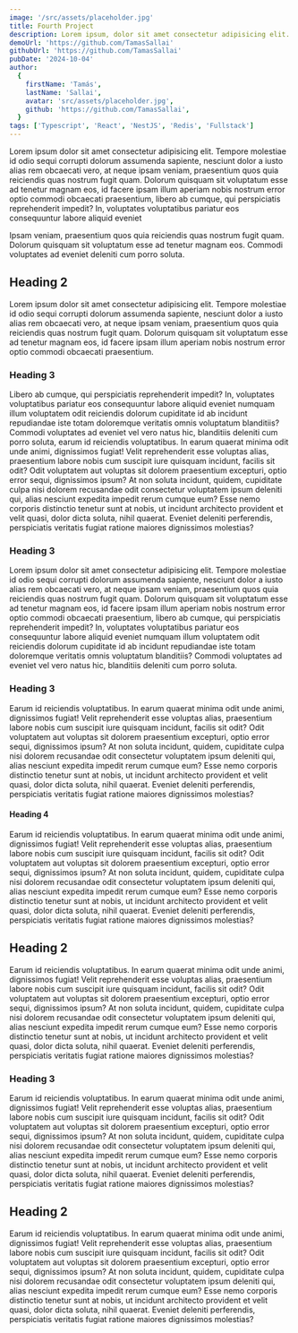 ```yaml
---
image: '/src/assets/placeholder.jpg'
title: Fourth Project
description: Lorem ipsum, dolor sit amet consectetur adipisicing elit. Iusto soluta distinctio et voluptas ipsum tempora est amet, nisi reprehenderit.
demoUrl: 'https://github.com/TamasSallai'
githubUrl: 'https://github.com/TamasSallai'
pubDate: '2024-10-04'
author:
  {
    firstName: 'Tamás',
    lastName: 'Sallai',
    avatar: 'src/assets/placeholder.jpg',
    github: 'https://github.com/TamasSallai',
  }
tags: ['Typescript', 'React', 'NestJS', 'Redis', 'Fullstack']
---
```


Lorem ipsum dolor sit amet consectetur adipisicing elit. Tempore molestiae id odio sequi corrupti dolorum assumenda sapiente, nesciunt dolor a iusto alias rem obcaecati vero, at neque ipsam veniam, praesentium quos quia reiciendis quas nostrum fugit quam. Dolorum quisquam sit voluptatum esse ad tenetur magnam eos, id facere ipsam illum aperiam nobis nostrum error optio commodi obcaecati praesentium, libero ab cumque, qui perspiciatis reprehenderit impedit? In, voluptates voluptatibus pariatur eos consequuntur labore aliquid eveniet

Ipsam veniam, praesentium quos quia reiciendis quas nostrum fugit quam. Dolorum quisquam sit voluptatum esse ad tenetur magnam eos. Commodi voluptates ad eveniet deleniti cum porro soluta.

## Heading 2

Lorem ipsum dolor sit amet consectetur adipisicing elit. Tempore molestiae id odio sequi corrupti dolorum assumenda sapiente, nesciunt dolor a iusto alias rem obcaecati vero, at neque ipsam veniam, praesentium quos quia reiciendis quas nostrum fugit quam. Dolorum quisquam sit voluptatum esse ad tenetur magnam eos, id facere ipsam illum aperiam nobis nostrum error optio commodi obcaecati praesentium.

### Heading 3

Libero ab cumque, qui perspiciatis reprehenderit impedit? In, voluptates voluptatibus pariatur eos consequuntur labore aliquid eveniet numquam illum voluptatem odit reiciendis dolorum cupiditate id ab incidunt repudiandae iste totam doloremque veritatis omnis voluptatum blanditiis? Commodi voluptates ad eveniet vel vero natus hic, blanditiis deleniti cum porro soluta, earum id reiciendis voluptatibus. In earum quaerat minima odit unde animi, dignissimos fugiat! Velit reprehenderit esse voluptas alias, praesentium labore nobis cum suscipit iure quisquam incidunt, facilis sit odit? Odit voluptatem aut voluptas sit dolorem praesentium excepturi, optio error sequi, dignissimos ipsum? At non soluta incidunt, quidem, cupiditate culpa nisi dolorem recusandae odit consectetur voluptatem ipsum deleniti qui, alias nesciunt expedita impedit rerum cumque eum? Esse nemo corporis distinctio tenetur sunt at nobis, ut incidunt architecto provident et velit quasi, dolor dicta soluta, nihil quaerat. Eveniet deleniti perferendis, perspiciatis veritatis fugiat ratione maiores dignissimos molestias?

### Heading 3

Lorem ipsum dolor sit amet consectetur adipisicing elit. Tempore molestiae id odio sequi corrupti dolorum assumenda sapiente, nesciunt dolor a iusto alias rem obcaecati vero, at neque ipsam veniam, praesentium quos quia reiciendis quas nostrum fugit quam. Dolorum quisquam sit voluptatum esse ad tenetur magnam eos, id facere ipsam illum aperiam nobis nostrum error optio commodi obcaecati praesentium, libero ab cumque, qui perspiciatis reprehenderit impedit? In, voluptates voluptatibus pariatur eos consequuntur labore aliquid eveniet numquam illum voluptatem odit reiciendis dolorum cupiditate id ab incidunt repudiandae iste totam doloremque veritatis omnis voluptatum blanditiis? Commodi voluptates ad eveniet vel vero natus hic, blanditiis deleniti cum porro soluta.

### Heading 3

Earum id reiciendis voluptatibus. In earum quaerat minima odit unde animi, dignissimos fugiat! Velit reprehenderit esse voluptas alias, praesentium labore nobis cum suscipit iure quisquam incidunt, facilis sit odit? Odit voluptatem aut voluptas sit dolorem praesentium excepturi, optio error sequi, dignissimos ipsum? At non soluta incidunt, quidem, cupiditate culpa nisi dolorem recusandae odit consectetur voluptatem ipsum deleniti qui, alias nesciunt expedita impedit rerum cumque eum? Esse nemo corporis distinctio tenetur sunt at nobis, ut incidunt architecto provident et velit quasi, dolor dicta soluta, nihil quaerat. Eveniet deleniti perferendis, perspiciatis veritatis fugiat ratione maiores dignissimos molestias?

#### Heading 4

Earum id reiciendis voluptatibus. In earum quaerat minima odit unde animi, dignissimos fugiat! Velit reprehenderit esse voluptas alias, praesentium labore nobis cum suscipit iure quisquam incidunt, facilis sit odit? Odit voluptatem aut voluptas sit dolorem praesentium excepturi, optio error sequi, dignissimos ipsum? At non soluta incidunt, quidem, cupiditate culpa nisi dolorem recusandae odit consectetur voluptatem ipsum deleniti qui, alias nesciunt expedita impedit rerum cumque eum? Esse nemo corporis distinctio tenetur sunt at nobis, ut incidunt architecto provident et velit quasi, dolor dicta soluta, nihil quaerat. Eveniet deleniti perferendis, perspiciatis veritatis fugiat ratione maiores dignissimos molestias?

## Heading 2

Earum id reiciendis voluptatibus. In earum quaerat minima odit unde animi, dignissimos fugiat! Velit reprehenderit esse voluptas alias, praesentium labore nobis cum suscipit iure quisquam incidunt, facilis sit odit? Odit voluptatem aut voluptas sit dolorem praesentium excepturi, optio error sequi, dignissimos ipsum? At non soluta incidunt, quidem, cupiditate culpa nisi dolorem recusandae odit consectetur voluptatem ipsum deleniti qui, alias nesciunt expedita impedit rerum cumque eum? Esse nemo corporis distinctio tenetur sunt at nobis, ut incidunt architecto provident et velit quasi, dolor dicta soluta, nihil quaerat. Eveniet deleniti perferendis, perspiciatis veritatis fugiat ratione maiores dignissimos molestias?

### Heading 3

Earum id reiciendis voluptatibus. In earum quaerat minima odit unde animi, dignissimos fugiat! Velit reprehenderit esse voluptas alias, praesentium labore nobis cum suscipit iure quisquam incidunt, facilis sit odit? Odit voluptatem aut voluptas sit dolorem praesentium excepturi, optio error sequi, dignissimos ipsum? At non soluta incidunt, quidem, cupiditate culpa nisi dolorem recusandae odit consectetur voluptatem ipsum deleniti qui, alias nesciunt expedita impedit rerum cumque eum? Esse nemo corporis distinctio tenetur sunt at nobis, ut incidunt architecto provident et velit quasi, dolor dicta soluta, nihil quaerat. Eveniet deleniti perferendis, perspiciatis veritatis fugiat ratione maiores dignissimos molestias?

## Heading 2

Earum id reiciendis voluptatibus. In earum quaerat minima odit unde animi, dignissimos fugiat! Velit reprehenderit esse voluptas alias, praesentium labore nobis cum suscipit iure quisquam incidunt, facilis sit odit? Odit voluptatem aut voluptas sit dolorem praesentium excepturi, optio error sequi, dignissimos ipsum? At non soluta incidunt, quidem, cupiditate culpa nisi dolorem recusandae odit consectetur voluptatem ipsum deleniti qui, alias nesciunt expedita impedit rerum cumque eum? Esse nemo corporis distinctio tenetur sunt at nobis, ut incidunt architecto provident et velit quasi, dolor dicta soluta, nihil quaerat. Eveniet deleniti perferendis, perspiciatis veritatis fugiat ratione maiores dignissimos molestias?
